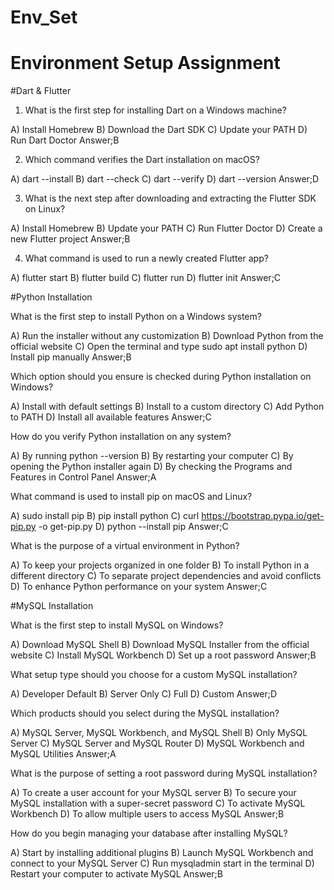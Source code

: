 # Env_Set

# Environment Setup Assignment

#Dart & Flutter

1. What is the first step for installing Dart on a Windows machine?

A) Install Homebrew
B) Download the Dart SDK
C) Update your PATH
D) Run Dart Doctor
Answer;B

2. Which command verifies the Dart installation on macOS?

A) dart --install
B) dart --check
C) dart --verify
D) dart --version
Answer;D

3. What is the next step after downloading and extracting the Flutter SDK on Linux?

A) Install Homebrew
B) Update your PATH
C) Run Flutter Doctor
D) Create a new Flutter project
Answer;B

4. What command is used to run a newly created Flutter app?

A) flutter start
B) flutter build
C) flutter run
D) flutter init
Answer;C

#Python Installation

What is the first step to install Python on a Windows system?

A) Run the installer without any customization
B) Download Python from the official website
C) Open the terminal and type sudo apt install python
D) Install pip manually
Answer;B

Which option should you ensure is checked during Python installation on Windows?

A) Install with default settings
B) Install to a custom directory
C) Add Python to PATH
D) Install all available features
Answer;C

How do you verify Python installation on any system?

A) By running python --version
B) By restarting your computer
C) By opening the Python installer again
D) By checking the Programs and Features in Control Panel
Answer;A

What command is used to install pip on macOS and Linux?

A) sudo install pip
B) pip install python
C) curl https://bootstrap.pypa.io/get-pip.py -o get-pip.py
D) python --install pip
Answer;C

What is the purpose of a virtual environment in Python?

A) To keep your projects organized in one folder
B) To install Python in a different directory
C) To separate project dependencies and avoid conflicts
D) To enhance Python performance on your system
Answer;C

#MySQL Installation

What is the first step to install MySQL on Windows?

A) Download MySQL Shell
B) Download MySQL Installer from the official website
C) Install MySQL Workbench
D) Set up a root password
Answer;B

What setup type should you choose for a custom MySQL installation?

A) Developer Default
B) Server Only
C) Full
D) Custom
Answer;D

Which products should you select during the MySQL installation?

A) MySQL Server, MySQL Workbench, and MySQL Shell
B) Only MySQL Server
C) MySQL Server and MySQL Router
D) MySQL Workbench and MySQL Utilities
Answer;A

What is the purpose of setting a root password during MySQL installation?

A) To create a user account for your MySQL server
B) To secure your MySQL installation with a super-secret password
C) To activate MySQL Workbench
D) To allow multiple users to access MySQL
Answer;B

How do you begin managing your database after installing MySQL?

A) Start by installing additional plugins
B) Launch MySQL Workbench and connect to your MySQL Server
C) Run mysqladmin start in the terminal
D) Restart your computer to activate MySQL
Answer;B
